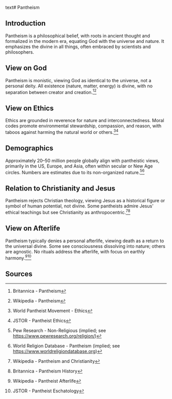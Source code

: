 text# Pantheism
## Introduction
Pantheism is a philosophical belief, with roots in ancient thought and formalized in the modern era, equating God with the universe and nature. It emphasizes the divine in all things, often embraced by scientists and philosophers.
## View on God
Pantheism is monistic, viewing God as identical to the universe, not a personal deity. All existence (nature, matter, energy) is divine, with no separation between creator and creation.[^51][^52]
## View on Ethics
Ethics are grounded in reverence for nature and interconnectedness. Moral codes promote environmental stewardship, compassion, and reason, with taboos against harming the natural world or others.[^53][^54]
## Demographics
Approximately 20–50 million people globally align with pantheistic views, primarily in the US, Europe, and Asia, often within secular or New Age circles. Numbers are estimates due to its non-organized nature.[^55][^56]
## Relation to Christianity and Jesus
Pantheism rejects Christian theology, viewing Jesus as a historical figure or symbol of human potential, not divine. Some pantheists admire Jesus’ ethical teachings but see Christianity as anthropocentric.[^57][^58]
## View on Afterlife
Pantheism typically denies a personal afterlife, viewing death as a return to the universal divine. Some see consciousness dissolving into nature; others are agnostic. No rituals address the afterlife, with focus on earthly harmony.[^59][^60]
## Sources
[^51]: Britannica - Pantheism[](https://www.britannica.com/topic/Pantheism)
[^52]: Wikipedia - Pantheism[](https://en.wikipedia.org/wiki/Pantheism)
[^53]: World Pantheist Movement - Ethics[](https://www.pantheism.net/ethics/)
[^54]: JSTOR - Pantheist Ethics[](https://www.jstor.org/stable/3260597)
[^55]: Pew Research - Non-Religious (implied; see https://www.pewresearch.org/religion/)
[^56]: World Religion Database - Pantheism (implied; see https://www.worldreligiondatabase.org)
[^57]: Wikipedia - Pantheism and Christianity[](https://en.wikipedia.org/wiki/Pantheism#Christianity)
[^58]: Britannica - Pantheism History[](https://www.britannica.com/topic/Pantheism)
[^59]: Wikipedia - Pantheist Afterlife[](https://en.wikipedia.org/wiki/Pantheism#Afterlife)
[^60]: JSTOR - Pantheist Eschatology[](https://www.jstor.org/stable/3260598)
